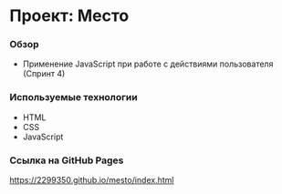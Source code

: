 # Проект: Место

### Обзор

* Применение JavaScript при работе с действиями пользователя (Спринт 4)

### Используемые технологии

* HTML
* CSS
* JavaScript

### Ссылка на GitHub Pages
https://2299350.github.io/mesto/index.html
